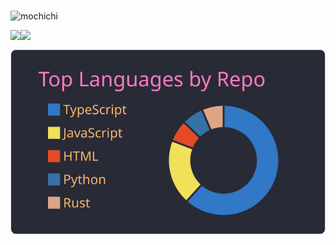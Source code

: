 <!-- <img src="https://raw.githubusercontent.com/mochi-sann/mochi-sann/master/This%20is%20Mochi_%E3%82%A2%E3%83%BC%E3%83%88%E3%83%9C%E3%83%BC%E3%83%89%201.png">
<hr> -->


<!-- <h1 align="center">Hi 👋, I'm Mochi</h1> -->
<br>
<p align="left"> <img src="https://komarev.com/ghpvc/?username=mochi-sann" alt="mochichi" /> </p>
<!-- <hr> -->

<!-- <hr> -->
<img align="left" src="https://github-readme-stats.vercel.app/api/top-langs/?username=mochi-sann&count_private=true&theme=vue-dark&show_icons=true&layout=compact" />
<!-- <br><br><br><br><br><br> -->

&nbsp; <img align="left" src="https://github-readme-stats.vercel.app/api?username=mochi-sann&count_private=true&theme=vue-dark&show_icons=true&layout=compact" />

<!-- <hr> -->
[![](https://raw.githubusercontent.com/mochi-sann/mochi-sann/master/profile-summary-card-output/dracula/1-repos-per-language.svg)](https://github.com/vn7n24fzkq/github-profile-summary-cards)


